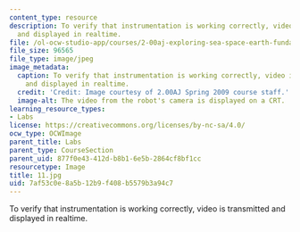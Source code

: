 ```yaml
---
content_type: resource
description: To verify that instrumentation is working correctly, video is transmitted
  and displayed in realtime.
file: /ol-ocw-studio-app/courses/2-00aj-exploring-sea-space-earth-fundamentals-of-engineering-design-spring-2009/7af53c0e8a5b12b9f408b5579b3a94c7_11.jpg
file_size: 96565
file_type: image/jpeg
image_metadata:
  caption: To verify that instrumentation is working correctly, video is transmitted
    and displayed in realtime.
  credit: 'Credit: Image courtesy of 2.00AJ Spring 2009 course staff.'
  image-alt: The video from the robot's camera is displayed on a CRT.
learning_resource_types:
- Labs
license: https://creativecommons.org/licenses/by-nc-sa/4.0/
ocw_type: OCWImage
parent_title: Labs
parent_type: CourseSection
parent_uid: 877f0e43-412d-b8b1-6e5b-2864cf8bf1cc
resourcetype: Image
title: 11.jpg
uid: 7af53c0e-8a5b-12b9-f408-b5579b3a94c7
---
```

To verify that instrumentation is working correctly, video is transmitted and displayed in realtime.